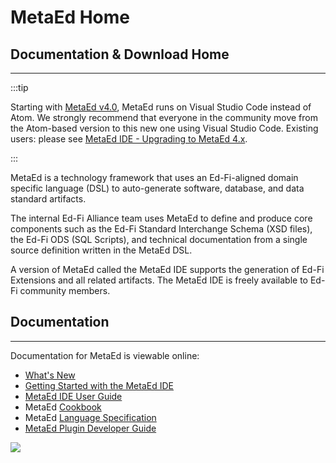# MetaEd Home

## Documentation & Download Home

* * *

:::tip

Starting with [MetaEd v4.0](./metaed-home/whats-new.md), MetaEd runs on Visual
Studio Code instead of Atom. We strongly recommend that everyone in the
community move from the Atom-based version to this new one using Visual Studio
Code. Existing users: please see [MetaEd IDE - Upgrading to MetaEd
4.x](./metaed-home/metaed-ide-user-guide/metaed-ide-upgrading-to-metaed-4x.md).

:::

MetaEd is a technology framework that uses an Ed-Fi-aligned domain specific
language (DSL) to auto-generate software, database, and data standard artifacts.

The internal Ed-Fi Alliance team uses MetaEd to define and produce core
components such as the Ed-Fi Standard Interchange Schema (XSD files), the Ed-Fi
ODS (SQL Scripts), and technical documentation from a single source definition
written in the MetaEd DSL.

A version of MetaEd called the MetaEd IDE supports the generation of Ed-Fi
Extensions and all related artifacts. The MetaEd IDE is freely available to
Ed-Fi community members.

## Documentation

* * *

Documentation for MetaEd is viewable online:

* [What's New](./metaed-home/whats-new.md)
* [Getting Started with the MetaEd
  IDE](./metaed-home/getting-started-with-the-metaed-ide.md)
* [MetaEd IDE User Guide](./metaed-home/metaed-ide-user-guide.md)
* MetaEd [Cookbook](./metaed-home/cookbook.md)
* MetaEd [Language Specification](./metaed-home/language-specification.md)
* [MetaEd Plugin Developer
  Guide](./metaed-home/metaed-plugin-developer-guide.md)

![](../../static/img/MetaEd-Temp-Icon.png)

